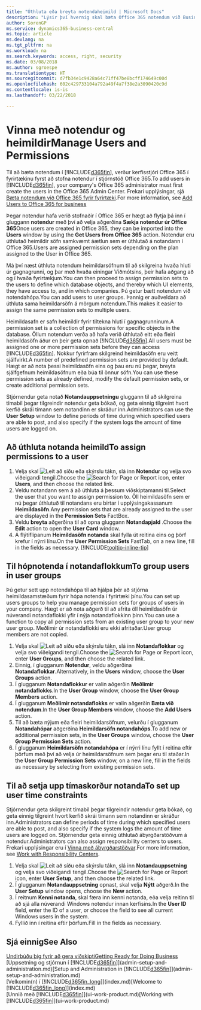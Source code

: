 ```yaml
---
title: "Úthluta eða breyta notendaheimild | Microsoft Docs"
description: "Lýsir því hvernig skal bæta Office 365 notendum við Business Central, og svo úthluta heimildum, aðgangsréttindum og öryggisstillingum."
author: SorenGP
ms.service: dynamics365-business-central
ms.topic: article
ms.devlang: na
ms.tgt_pltfrm: na
ms.workload: na
ms.search.keywords: access, right, security
ms.date: 03/08/2018
ms.author: sgroespe
ms.translationtype: HT
ms.sourcegitcommit: d7fb34e1c9428a64c71ff47be8bcff174649c00d
ms.openlocfilehash: 602c429733104a792a49f4a7f38e2a3090420c9d
ms.contentlocale: is-is
ms.lasthandoff: 03/22/2018

---
```

# <a name="manage-users-and-permissions"></a><span data-ttu-id="1bc2d-103">Vinna með notendur og heimildir</span><span class="sxs-lookup"><span data-stu-id="1bc2d-103">Manage Users and Permissions</span></span>
<span data-ttu-id="1bc2d-104">Til að bæta notendum í [!INCLUDE[d365fin](includes/d365fin_md.md)], verður kerfisstjóri Office 365 í fyrirtækinu fyrst að stofna notendur í stjórnstöð Office 365.</span><span class="sxs-lookup"><span data-stu-id="1bc2d-104">To add users in [!INCLUDE[d365fin](includes/d365fin_md.md)], your company's Office 365 administrator must first create the users in the Office 365 Admin Center.</span></span> <span data-ttu-id="1bc2d-105">Frekari upplýsingar, sjá [Bæta notendum við Office 365 fyrir fyrirtæki](https://support.office.com/en-us/article/Add-users-to-Office-365-for-business-435ccec3-09dd-4587-9ebd-2f3cad6bc2bc).</span><span class="sxs-lookup"><span data-stu-id="1bc2d-105">For more information, see [Add Users to Office 365 for business](https://support.office.com/en-us/article/Add-users-to-Office-365-for-business-435ccec3-09dd-4587-9ebd-2f3cad6bc2bc)</span></span>

<span data-ttu-id="1bc2d-106">Þegar notendur hafa verið stofnaðir í Office 365 er hægt að flytja þá inn í gluggann **notendur** með því að velja aðgerðina **Sækja notendur úr Office 365**</span><span class="sxs-lookup"><span data-stu-id="1bc2d-106">Once users are created in Office 365, they can be imported into the **Users** window by using the **Get Users from Office 365** action.</span></span> <span data-ttu-id="1bc2d-107">Notendur eru úthlutað heimildir söfn samkvæmt áætlun sem er úthlutað á notandann í Office 365.</span><span class="sxs-lookup"><span data-stu-id="1bc2d-107">Users are assigned permission sets depending on the plan assigned to the User in Office 365.</span></span>

<span data-ttu-id="1bc2d-108">Má því næst úthluta notendum heimildarsöfnum til að skilgreina hvaða hluti úr gagnagrunni, og þar með hvaða einingar Viðmótsins, þeir hafa aðgang að og í hvaða fyrirtækjum.</span><span class="sxs-lookup"><span data-stu-id="1bc2d-108">You can then proceed to assign permission sets to the users to define which database objects, and thereby which UI elements, they have access to, and in which companies.</span></span> <span data-ttu-id="1bc2d-109">Þú getur bætt notendum við notendahópa.</span><span class="sxs-lookup"><span data-stu-id="1bc2d-109">You can add users to user groups.</span></span> <span data-ttu-id="1bc2d-110">Þannig er auðveldara að úthluta sama heimildarsöfn á mörgum notendum.</span><span class="sxs-lookup"><span data-stu-id="1bc2d-110">This makes it easier to assign the same permission sets to multiple users.</span></span>

<span data-ttu-id="1bc2d-111">Heimildasafn er safn heimildir fyrir tiltekna hluti í gagnagrunninum.</span><span class="sxs-lookup"><span data-stu-id="1bc2d-111">A permission set is a collection of permissions for specific objects in the database.</span></span> <span data-ttu-id="1bc2d-112">Öllum notendum verða að hafa verið úthlutað eitt eða fleiri heimildasöfn áður en þeir geta opnað [!INCLUDE[d365fin](includes/d365fin_md.md)].</span><span class="sxs-lookup"><span data-stu-id="1bc2d-112">All users must be assigned one or more permission sets before they can access [!INCLUDE[d365fin](includes/d365fin_md.md)].</span></span> <span data-ttu-id="1bc2d-113">Nokkur fyrirfram skilgreind heimildasöfn eru veitt sjálfvirkt.</span><span class="sxs-lookup"><span data-stu-id="1bc2d-113">A number of predefined permission sets are provided by default.</span></span> <span data-ttu-id="1bc2d-114">Hægt er að nota þessi heimildasöfn eins og þau eru nú þegar, breyta sjálfgefnum heimildasöfnum eða búa til önnur söfn.</span><span class="sxs-lookup"><span data-stu-id="1bc2d-114">You can use these permission sets as already defined, modify the default permission sets, or create additional permission sets.</span></span>

<span data-ttu-id="1bc2d-115">Stjórnendur geta notað **Notandauppsetningu** gluggann til að skilgreina tímabil þegar tilgreindir notendur geta bókað, og geta einnig tilgreint hvort kerfið skrái tímann sem notandinn er skráður inn.</span><span class="sxs-lookup"><span data-stu-id="1bc2d-115">Administrators can use the **User Setup** window to define periods of time during which specified users are able to post, and also specify if the system logs the amount of time users are logged on.</span></span>

## <a name="to-assign-permissions-to-a-user"></a><span data-ttu-id="1bc2d-116">Að úthluta notanda heimild</span><span class="sxs-lookup"><span data-stu-id="1bc2d-116">To assign permissions to a user</span></span>
1. <span data-ttu-id="1bc2d-117">Velja skal ![Leit að síðu eða skýrslu](media/ui-search/search_small.png "Leit að síðu eða skýrslu táknið") tákn, slá inn **Notendur** og velja svo viðeigandi tengil.</span><span class="sxs-lookup"><span data-stu-id="1bc2d-117">Choose the ![Search for Page or Report](media/ui-search/search_small.png "Search for Page or Report icon") icon, enter **Users**, and then choose the related link.</span></span>
2. <span data-ttu-id="1bc2d-118">Veldu notandann sem á að úthluta á þessum viðskiptamanni til.</span><span class="sxs-lookup"><span data-stu-id="1bc2d-118">Select the user that you want to assign permission to.</span></span>
<span data-ttu-id="1bc2d-119">Öll heimildasöfn sem er nú þegar úthlutuð til notandans eru birtar í upplýsingakassanum **Heimildasöfn**.</span><span class="sxs-lookup"><span data-stu-id="1bc2d-119">Any permission sets that are already assigned to the user are displayed in the **Permission Sets** FactBox.</span></span>
3. <span data-ttu-id="1bc2d-120">Veldu **breyta** aðgerðina til að opna gluggann **Notandapjald** .</span><span class="sxs-lookup"><span data-stu-id="1bc2d-120">Choose the **Edit** action to open the **User Card** window.</span></span>
4. <span data-ttu-id="1bc2d-121">Á flýtiflipanum **Heimildasöfn notanda** skal fylla út reitina eins og þörf krefur í nýrri línu.</span><span class="sxs-lookup"><span data-stu-id="1bc2d-121">On the **User Permission Sets** FastTab, on a new line, fill in the fields as necessary.</span></span> [!INCLUDE[tooltip-inline-tip](includes/tooltip-inline-tip_md.md)]

## <a name="to-group-users-in-user-groups"></a><span data-ttu-id="1bc2d-122">Til hópnotenda í notandaflokkum</span><span class="sxs-lookup"><span data-stu-id="1bc2d-122">To group users in user groups</span></span>
<span data-ttu-id="1bc2d-123">Þú getur sett upp notendahópa til að hjálpa þér að stjórna heimildasamstæðum fyrir hópa notenda í fyrirtæki þínu.</span><span class="sxs-lookup"><span data-stu-id="1bc2d-123">You can set up users groups to help you manage permission sets for groups of users in your company.</span></span> <span data-ttu-id="1bc2d-124">Hægt er að nota aðgerð til að afrita öll heimildasöfn úr núverandi notandaflokki yfir í nýja notandaflokkinn þinn.</span><span class="sxs-lookup"><span data-stu-id="1bc2d-124">You can use a function to copy all permission sets from an existing user group to your new user group.</span></span> <span data-ttu-id="1bc2d-125">Meðlimir úr notandaflokki eru ekki afritaðar.</span><span class="sxs-lookup"><span data-stu-id="1bc2d-125">User group members are not copied.</span></span>

1. <span data-ttu-id="1bc2d-126">Velja skal ![Leit að síðu eða skýrslu](media/ui-search/search_small.png "Leit að síðu eða skýrslu táknið") tákn, slá inn **Notandaflokkar** og velja svo viðeigandi tengil.</span><span class="sxs-lookup"><span data-stu-id="1bc2d-126">Choose the ![Search for Page or Report](media/ui-search/search_small.png "Search for Page or Report icon") icon, enter **User Groups**, and then choose the related link.</span></span>
2. <span data-ttu-id="1bc2d-127">Einnig, í glugganum **Notendur**, veldu aðgerðina **Notandaflokkar**.</span><span class="sxs-lookup"><span data-stu-id="1bc2d-127">Alternatively, in the **Users** window, choose the **User Groups** action.</span></span>
3. <span data-ttu-id="1bc2d-128">Í glugganum **Notandaflokkur** er valin aðgerðin **Meðlimir notandaflokks**.</span><span class="sxs-lookup"><span data-stu-id="1bc2d-128">In the **User Group** window, choose the **User Group Members** action.</span></span>
6. <span data-ttu-id="1bc2d-129">Í glugganum **Meðlimir notandaflokks** er valin aðgerðin **Bæta við notendum**.</span><span class="sxs-lookup"><span data-stu-id="1bc2d-129">In the **User Group Members** window, choose the **Add Users** action.</span></span>
7. <span data-ttu-id="1bc2d-130">Til að bæta nýjum eða fleiri heimildarsöfnum, velurðu í glugganum **Notandahópar** aðgerðina **Heimildarsöfn notandahóps**.</span><span class="sxs-lookup"><span data-stu-id="1bc2d-130">To add new or additional permission sets, in the **User Groups** window, choose the **User Group Permission Sets** action.</span></span>
8. <span data-ttu-id="1bc2d-131">Í glugganum **Heimildarsöfn notandahópa** er í nýrri línu fyllt í reitina eftir þörfum með því að velja úr heimildarsöfnum sem þegar eru til staðar.</span><span class="sxs-lookup"><span data-stu-id="1bc2d-131">In the **User Group Permission Sets** window, on a new line, fill in the fields as necessary by selecting from existing permission sets.</span></span>

## <a name="to-set-up-user-time-constraints"></a><span data-ttu-id="1bc2d-132">Til að setja upp tímaskorður notanda</span><span class="sxs-lookup"><span data-stu-id="1bc2d-132">To set up user time constraints</span></span>
<span data-ttu-id="1bc2d-133">Stjórnendur geta skilgreint tímabil þegar tilgreindir notendur geta bókað, og geta einnig tilgreint hvort kerfið skrái tímann sem notandinn er skráður inn.</span><span class="sxs-lookup"><span data-stu-id="1bc2d-133">Administrators can define periods of time during which specified users are able to post, and also specify if the system logs the amount of time users are logged on.</span></span> <span data-ttu-id="1bc2d-134">Stjórnendur geta einnig úthlutað ábyrgðarstöðvum á notendur.</span><span class="sxs-lookup"><span data-stu-id="1bc2d-134">Administrators can also assign responsibility centers to users.</span></span> <span data-ttu-id="1bc2d-135">Frekari upplýsingar eru í [Vinna með ábyrgðarstöðvar](inventory-responsibility-centers.md).</span><span class="sxs-lookup"><span data-stu-id="1bc2d-135">For more information, see [Work with Responsibility Centers](inventory-responsibility-centers.md).</span></span>

1. <span data-ttu-id="1bc2d-136">Velja skal ![Leit að síðu eða skýrslu](media/ui-search/search_small.png "Leit að síðu eða skýrslu táknið") tákn, slá inn **Notandauppsetning** og velja svo viðeigandi tengil.</span><span class="sxs-lookup"><span data-stu-id="1bc2d-136">Choose the ![Search for Page or Report](media/ui-search/search_small.png "Search for Page or Report icon") icon, enter **User Setup**, and then choose the related link.</span></span>
2. <span data-ttu-id="1bc2d-137">Í glugganum **Notandauppsetning** opnast, skal velja **Nýtt** aðgerð.</span><span class="sxs-lookup"><span data-stu-id="1bc2d-137">In the **User Setup** window opens, choose the **New** action.</span></span>
3. <span data-ttu-id="1bc2d-138">Í reitnum **Kenni notanda**, skal færa inn kenni notanda, eða velja reitinn til að sjá alla núverandi Windows notendur innan kerfisins.</span><span class="sxs-lookup"><span data-stu-id="1bc2d-138">In the **User ID** field, enter the ID of a user, or choose the field to see all current Windows users in the system.</span></span>
4. <span data-ttu-id="1bc2d-139">Fyllið inn í reitina eftir þörfum.</span><span class="sxs-lookup"><span data-stu-id="1bc2d-139">Fill in the fields as necessary.</span></span>

## <a name="see-also"></a><span data-ttu-id="1bc2d-140">Sjá einnig</span><span class="sxs-lookup"><span data-stu-id="1bc2d-140">See Also</span></span>
[<span data-ttu-id="1bc2d-141">Undirbúðu þig fyrir að gera viðskipti</span><span class="sxs-lookup"><span data-stu-id="1bc2d-141">Getting Ready for Doing Business</span></span>](ui-get-ready-business.md)  
<span data-ttu-id="1bc2d-142">[Uppsetning og stjórnun í [!INCLUDE[d365fin](includes/d365fin_md.md)]](admin-setup-and-administration.md)</span><span class="sxs-lookup"><span data-stu-id="1bc2d-142">[Setup and Administration in [!INCLUDE[d365fin](includes/d365fin_md.md)]](admin-setup-and-administration.md)</span></span>  
<span data-ttu-id="1bc2d-143">[Velkomin(n) í [!INCLUDE[d365fin_long](includes/d365fin_long_md.md)]](index.md)</span><span class="sxs-lookup"><span data-stu-id="1bc2d-143">[Welcome to [!INCLUDE[d365fin_long](includes/d365fin_long_md.md)]](index.md)</span></span>  
<span data-ttu-id="1bc2d-144">[Unnið með [!INCLUDE[d365fin](includes/d365fin_md.md)]](ui-work-product.md)</span><span class="sxs-lookup"><span data-stu-id="1bc2d-144">[Working with [!INCLUDE[d365fin](includes/d365fin_md.md)]](ui-work-product.md)</span></span>  

